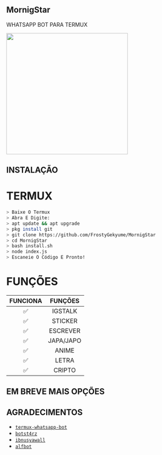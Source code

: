 ## MornigStar
WHATSAPP BOT PARA TERMUX


<img src = "https://encrypted-tbn0.gstatic.com/images?q=tbn:ANd9GcQNo9YBQYjx1xke4J8Ez-SuRBaxiyjfnJWtEg&usqp=CAU" width="320">




## INSTALAÇÃO

# TERMUX
```bash
> Baixe O Termux
> Abra E Digite:
> apt update && apt upgrade
> pkg install git
> git clone https://github.com/FrostyGekyume/MornigStar
> cd MornigStar
> bash install.sh
> node index.js
> Escaneie O Código E Pronto!
```


# FUNÇÕES

| FUNCIONA       |               FUNÇÕES     |
| :-----------: | :--------------------------------:  |
|       ✅       | IGSTALK                           |
|       ✅       | STICKER                           |
|       ✅       | ESCREVER                          |
|       ✅       | JAPA/JAPO                         |
|       ✅       | ANIME                             |
|       ✅       | LETRA                             |
|       ✅       | CRIPTO                            |

## EM BREVE MAIS OPÇÕES




## AGRADECIMENTOS
* [`termux-whatsapp-bot`](https://github.com/fdciabdul/termux-whatsapp-bot)
* [`botst4rz`](https://github.com/Bintang73/botst4rz)
* [`ibnusyawall`](https://github.com/ibnusyawall)
* [`alfbot`](https://github.com/alfiansx/alfbot)
